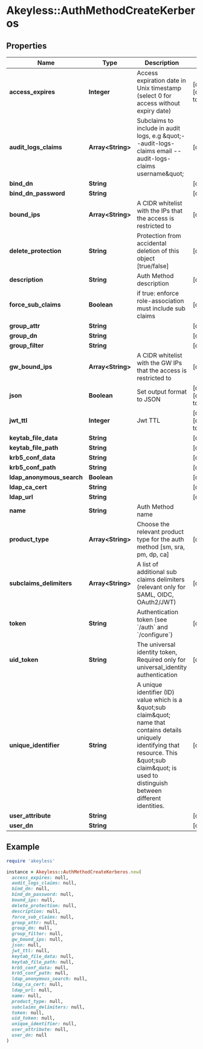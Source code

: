 # Akeyless::AuthMethodCreateKerberos

## Properties

| Name | Type | Description | Notes |
| ---- | ---- | ----------- | ----- |
| **access_expires** | **Integer** | Access expiration date in Unix timestamp (select 0 for access without expiry date) | [optional][default to 0] |
| **audit_logs_claims** | **Array&lt;String&gt;** | Subclaims to include in audit logs, e.g \&quot;--audit-logs-claims email --audit-logs-claims username\&quot; | [optional] |
| **bind_dn** | **String** |  | [optional] |
| **bind_dn_password** | **String** |  | [optional] |
| **bound_ips** | **Array&lt;String&gt;** | A CIDR whitelist with the IPs that the access is restricted to | [optional] |
| **delete_protection** | **String** | Protection from accidental deletion of this object [true/false] | [optional] |
| **description** | **String** | Auth Method description | [optional] |
| **force_sub_claims** | **Boolean** | if true: enforce role-association must include sub claims | [optional] |
| **group_attr** | **String** |  | [optional] |
| **group_dn** | **String** |  | [optional] |
| **group_filter** | **String** |  | [optional] |
| **gw_bound_ips** | **Array&lt;String&gt;** | A CIDR whitelist with the GW IPs that the access is restricted to | [optional] |
| **json** | **Boolean** | Set output format to JSON | [optional][default to false] |
| **jwt_ttl** | **Integer** | Jwt TTL | [optional][default to 0] |
| **keytab_file_data** | **String** |  | [optional] |
| **keytab_file_path** | **String** |  | [optional] |
| **krb5_conf_data** | **String** |  | [optional] |
| **krb5_conf_path** | **String** |  | [optional] |
| **ldap_anonymous_search** | **Boolean** |  | [optional] |
| **ldap_ca_cert** | **String** |  | [optional] |
| **ldap_url** | **String** |  | [optional] |
| **name** | **String** | Auth Method name |  |
| **product_type** | **Array&lt;String&gt;** | Choose the relevant product type for the auth method [sm, sra, pm, dp, ca] | [optional] |
| **subclaims_delimiters** | **Array&lt;String&gt;** | A list of additional sub claims delimiters (relevant only for SAML, OIDC, OAuth2/JWT) | [optional] |
| **token** | **String** | Authentication token (see &#x60;/auth&#x60; and &#x60;/configure&#x60;) | [optional] |
| **uid_token** | **String** | The universal identity token, Required only for universal_identity authentication | [optional] |
| **unique_identifier** | **String** | A unique identifier (ID) value which is a \&quot;sub claim\&quot; name that contains details uniquely identifying that resource. This \&quot;sub claim\&quot; is used to distinguish between different identities. | [optional] |
| **user_attribute** | **String** |  | [optional] |
| **user_dn** | **String** |  | [optional] |

## Example

```ruby
require 'akeyless'

instance = Akeyless::AuthMethodCreateKerberos.new(
  access_expires: null,
  audit_logs_claims: null,
  bind_dn: null,
  bind_dn_password: null,
  bound_ips: null,
  delete_protection: null,
  description: null,
  force_sub_claims: null,
  group_attr: null,
  group_dn: null,
  group_filter: null,
  gw_bound_ips: null,
  json: null,
  jwt_ttl: null,
  keytab_file_data: null,
  keytab_file_path: null,
  krb5_conf_data: null,
  krb5_conf_path: null,
  ldap_anonymous_search: null,
  ldap_ca_cert: null,
  ldap_url: null,
  name: null,
  product_type: null,
  subclaims_delimiters: null,
  token: null,
  uid_token: null,
  unique_identifier: null,
  user_attribute: null,
  user_dn: null
)
```


